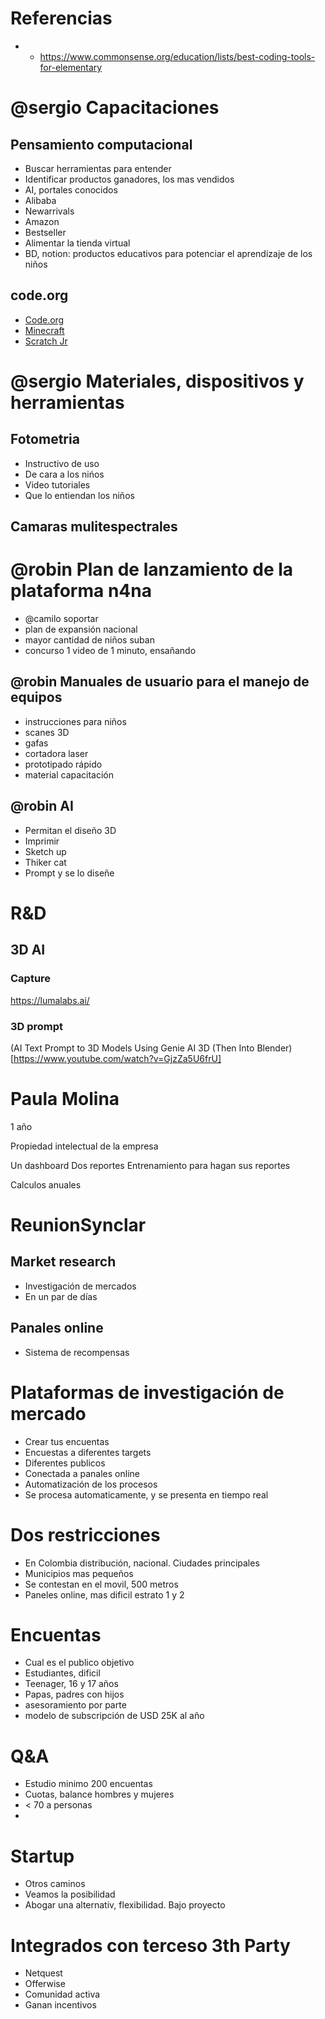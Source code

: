 # Referencias
- - https://www.commonsense.org/education/lists/best-coding-tools-for-elementary

# @sergio Capacitaciones
## Pensamiento computacional

- Buscar herramientas para entender 
- Identificar productos ganadores, los mas vendidos
- AI, portales conocidos
- Alibaba
- Newarrivals
- Amazon
- Bestseller
- Alimentar la tienda virtual
- BD, notion: productos educativos para potenciar el aprendizaje de los niños




## code.org 
- [Code.org](https://code.org/)
- [Minecraft](https://code.org/minecraft)
- [Scratch Jr](https://www.scratchjr.org/)

# @sergio Materiales, dispositivos y herramientas
## Fotometria
- Instructivo de uso
- De cara a los nińos
- Video tutoriales
- Que lo entiendan los niños
## Camaras mulitespectrales


# @robin Plan de lanzamiento de la plataforma n4na
- @camilo soportar
- plan de expansión nacional
- mayor cantidad de niños suban 
- concurso 1 video de 1 minuto, ensañando 


## @robin Manuales de usuario para el manejo de equipos
- instrucciones para niños
- scanes 3D
- gafas 
- cortadora laser
- prototipado rápido
- material capacitación

## @robin AI 
- Permitan el diseño 3D
- Imprimir 
- Sketch up
- Thiker cat
- Prompt y se lo diseñe


# R&D
## 3D AI
### Capture
https://lumalabs.ai/
### 3D prompt
(AI Text Prompt to 3D Models Using Genie AI 3D (Then Into Blender)[https://www.youtube.com/watch?v=GjzZa5U6frU]


# Paula Molina
1 año

Propiedad intelectual de la empresa

Un dashboard
Dos reportes
Entrenamiento para hagan sus reportes

Calculos anuales


# ReunionSynclar

## Market research
- Investigación de mercados
- En un par de días 

## Panales online
- Sistema de recompensas

# Plataformas de investigación de mercado
- Crear tus encuentas
- Encuestas a diferentes targets
- Diferentes publicos
- Conectada a panales online
- Automatización de los procesos
- Se procesa automaticamente, y se presenta en tiempo real

# Dos restricciones
- En Colombia distribución, nacional. Ciudades principales
- Municipios mas pequeños
- Se contestan en el movil, 500 metros 
- Paneles online, mas dificil estrato 1 y 2 

# Encuentas
- Cual es el publico objetivo
- Estudiantes, dificil
- Teenager, 16 y 17 años
- Papas, padres con hijos
- asesoramiento por parte 
- modelo de subscripción de USD 25K al año

# Q&A
- Estudio minimo 200 encuentas
- Cuotas, balance hombres y mujeres
- < 70 a personas
- 

# Startup
- Otros caminos
- Veamos la posibilidad 
- Abogar una alternativ, flexibilidad. Bajo proyecto

# Integrados con terceso 3th Party
- Netquest
- Offerwise
- Comunidad activa
- Ganan incentivos